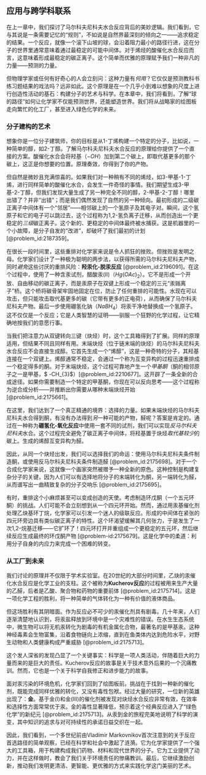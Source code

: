 ## 应用与跨学科联系

在上一章中，我们探讨了马尔科夫尼科夫水合反应背后的美妙逻辑。我们看到，它与其说是一条需要记忆的“规则”，不如说是自然界最深刻的倾向之一——追求稳定的结果。一个反应，就像一个滚下山坡的球，会沿着阻力最小的路径行进，这在分子的世界里通常意味着通过最稳定的可能中间体。对于烯烃的酸催化水合反应而言，这意味着形成最稳定的碳正离子。这个简单而优雅的原理赋予我们一种非凡的力量——预测的力量。

但物理学家或任何有好奇心的人会立刻问：这种力量有*何用*？它仅仅是预测教科书练习题结果的戏法吗？远非如此。这个原理是在一个几乎小到难以想象的尺度上进行创造性活动的基石：构建分子的艺术与科学。在本章中，我们将看到，了解“球的路径”如何让化学家不仅能预测世界，还能塑造世界。我们将从战略家的绘图板走向繁忙的化工厂，甚至进入绿色化学的未来。

### 分子建构的艺术

想象你是一位分子建筑师，你的目标是从1-丁烯构建一个特定的分子，比如说，一种简单的醇，如2-丁醇。了解马尔科夫尼科夫水合反应的原理给你提供了一个直接的方案。酸催化水合会将羟基（$-OH$）加到第二个碳上，即取代基更多的那个碳上，这正是你想要的位置。原理奏效，你得到了你的产物。

但自然是微妙且充满惊喜的。如果我们对一种稍有不同的烯烃，如3-甲基-1-丁烯，进行同样简单的酸催化水合，会发生一件奇怪的事情。我们期望生成3-甲基-2-丁醇，但我们发现大量生成了另一种完全不同的醇，2-甲基-2-丁醇！哪里出错了？并非“出错”；而是我们偶然发现了自然的另一种倾向。最初形成的二级碳正离子中间体有一个“邻居”——相邻碳上的一个氢原子及其电子对。瞬间，这个氢原子和它的电子可以跳过去，这个过程称为1,2-氢负离子迁移，从而创造出一个更稳定的*三级*碳正离子。这个新的、更稳定的中间体最终被水捕获。这是机器里的一个小故障，是分子自发的“改进”，却破坏了我们最初的计划 [@problem_id:2187359]。

在很长一段时间里，这些重排对化学家来说是令人抓狂的挫败。但挫败是发明之母。化学家们设计了一种极为聪明的两步法，以获得所需的马尔科夫尼科夫产物，同时*避免*这些讨厌的重排风险：**羟汞化-脱汞反应** [@problem_id:2196091]。在这个过程中，使用了一种含汞试剂，醋酸汞(II)（$Hg(OAc)_{2}$）。它不是形成一个开放、自由移动的碳正离子，而是汞原子在双键上形成一个稳定的三元“汞鎓离子”桥。这个桥将碳骨架牢固地固定在位，防止了任何重排的可能性。水现在可以攻击，但只能攻击取代基更多的碳（它带有更多的正电荷），从而确保了马尔科夫尼科夫产物。最后一步使用硼氢化钠（$NaBH_{4}$）将汞干净地替换成一个氢原子。这不仅仅是一个反应；它是人类智慧的证明——驯服一个狂野的化学过程，让它精确地按我们的意愿行事。

当我们把注意力从双键转向三键（炔烃）时，这个工具箱得到了扩展。同样的原理适用，但结果不同且同样有用。末端炔烃（位于链末端的炔烃）的马尔科夫尼科夫水合反应不会直接生成醇。它首先生成一个“烯醇”，这是一种奇特的分子，其羟基连接在一个双键上。烯醇通常不稳定，会通过一个称为互变异构的过程迅速重排成一个稳定得多的酮。对于末端炔烃，这个过程可靠地产生一个*甲基酮*（酮的相邻原子之一是甲基，$ -CH_{3}$）[@problem_id:2210677]。这开辟了一条全新的合成途径。如果你需要制造一个特定的甲基酮，你现在可以反向思考——这个过程称为逆合成分析——并推断出你需要从哪种末端炔烃开始 [@problem_id:2175661]。

在这里，我们达到了一个真正精通的境界：选择的力量。如果末端炔烃的马尔科夫尼科夫水合得到酮，有没有办法得到*另*一种可能的产物，醛呢？答案是肯定的。通过在一种称为**硼氢化-氧化反应**中使用一套不同的试剂，我们可以实现*反马尔科夫尼科夫*水合。这个过程完全避免了碳正离子中间体，将羟基置于炔烃*取代基较少*的碳上。生成的烯醇互变异构为醛。

因此，从同一个炔烃出发，我们可以选择我们的命运：使用马尔科夫尼科夫条件制造酮，或使用反马尔科夫尼科夫条件制造醛 [@problem_id:2175698]。对于一个合成化学家来说，这就像一个画家突然被赠予一种全新的原色。这种控制是构建复杂分子的关键，因为人们可以有选择地将分子的末端转化为酮，另一端转化为醛，从而谱写出一曲精致复杂的分子交响乐 [@problem_id:2175695]。

有时，重排这个小麻烦甚至可以变成创造的天使。考虑制造环戊酮（一个五元环酮）的挑战。人们可能不会立刻想到从一个四元环开始。然而，通过用汞基催化剂处理乙炔基环丁烷，化学家可以引发一个迷人的级联反应。形成的中间体在紧张的四元环旁边具有类似碳正离子的特性。这个环渴望缓解其几何张力，于是发生了一次1,2-烷基迁移——它扩环了！四元环打开并重组成一个更稳定的五元环，然后继续反应生成最终的环戊酮产物 [@problem-id:2175679]。这是化学中的柔道：利用分子自身的内应力来完成一个困难的转变。

### 从工厂到未来

我们讨论的原理并不仅限于学术实验室。在20世纪的大部分时间里，乙炔的汞催化水合反应是化学工业的支柱。这个被称为**Kucherov反应**的过程被用来生产大量的乙醛，后者是乙酸、聚合物和药物的重要前体 [@problem_id:2175714]。这是一项化学工程的胜利，将一种简单的气体转化为一种有价值的液体商品。

但这场胜利有其阴暗面。作为反应必不可少的汞催化剂具有剧毒。几十年来，人们逐渐清楚地认识到，将汞盐释放到环境中是一个灾难性的错误。在水生生态系统中，微生物可以将无机汞转化为剧毒的有机金属化合物，最著名的是甲基汞。这种神经毒素会生物富集，沿着食物链向上浓缩，直到在鱼类体内达到危险水平，对野生动物和人类健康构成严重威胁 [@problem_id:2175713]。

这个发人深省的发现凸显了一个关键事实：科学是一项人类活动，伴随着巨大的力量而来的是巨大的责任。Kucherov反应的故事是关于技术意外后果的一个沉痛教训。然而，它也是一个关于科学自我修正和进步能力的故事。

面对汞污染的环境危机，化学家们回到了绘图板前。挑战在于找到一种新的催化剂，既能完成同样优雅的转化，又没有毒性包袱。经过大量的研究，一位新的英雄出现了：**金**。基于金(I)和金(III)的催化剂被发现对炔烃水合反应非常有效，在效率和选择性方面常常优于汞。金的毒性显著降低，预示着这个经典反应进入了“绿色化学”的新纪元 [@problem_id:2175713]。从汞到金的旅程完美地说明了科学的演变，其中知识的追求与对可持续性的承诺日益交织在一起。

因此，我们看到，一个多世纪前由Vladimir Markovnikov首次注意到的关于反应首选路径的简单观察，已经在科学和社会中激起了涟漪。它为化学家提供了一个强大的工具箱，用于构建构成我们药物、材料和现代世界的分子。它为工业提供了动力，并在这样做时，教会了我们关于环境责任的惨痛教训。最后，它继续激励创新，推动我们发明更清洁、更智能、更优雅的方式来实践化学这门美丽的艺术。